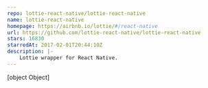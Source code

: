 ```yaml
---
repo: lottie-react-native/lottie-react-native
name: lottie-react-native
homepage: https://airbnb.io/lottie/#/react-native
url: https://github.com/lottie-react-native/lottie-react-native
stars: 16830
starredAt: 2017-02-01T20:44:10Z
description: |-
    Lottie wrapper for React Native.
---
```


[object Object]
